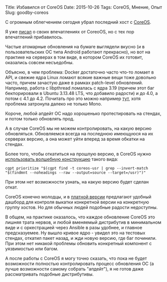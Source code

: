 Title: Избавился от CoreOS
Date: 2015-10-26
Tags: CoreOS, Мнение, Опыт
Slug: goodby-coreos

С огромным облегчением сегодня убрал последний хост с [CoreOS](http://coreos.com).

Я уже [писал](/it/coreos-opinion/) о своих впечатлениях от CoreoOS, но с тех пор
впечатлений прибавилось.

Частые атомарные обновления на бумаге выглядели вкусно (и в пользовательских
ОС типа Android работают прекрасно), но вот на практике на серверах
в том виде, в котором CoreOS их готовит, оказались совсем несъедобны.

Объясню, в чем проблема: Docker достаточно часто что-то ломает в API, и свежие
ядра Linux ломают всякие важные вещи тоже довольно часто, причем зачастую даже
в рамках patch-level обновлений. Например, работа с libpthread ломалась с ядра 3.19
(причем этот баг бекпорировали в Ubuntu 3.13.48 LTS, что добавило радости)
и до 4.0, а потом с 4.1 до 4.2.
Почитать про это можно например [тут](https://bugzilla.xamarin.com/show_bug.cgi?id=29212),
хотя проблема затронула далеко не только Mono.

Короче, любой апдейт ОС надо хорошенько протестировать на стендах, и потом только
обновлять прод.

А в случае CoreOS мы не можем контролировать, на какую версию
обновляться. Обновляемся всегда на последнюю имеющуюся на их серверах версию,
а она может уйти вперед за время обкатки на стендах.

Более того, чтобы откатиться на прошлую версию, в CoreOS нужно
[использовать волшебную конструкцию](https://coreos.com/os/docs/latest/manual-rollbacks.html)
такого вида:

```
cgpt prioritize "$(cgpt find -t coreos-usr | grep --invert-match "$(findmnt --noheadings --raw --output=source --target=/usr)")"
```

При этом нет возможности узнать, на какую версию будет сделан откат.

CoreOS конечно молодцы, и в [платной версии](https://coreos.com/products/) предлагают
удобный дашборд для контроля выкатки конкретной версии на конкретную группу хостов.
Но для обычных людей подобные радости недоступны.

В общем, на практике оказалось, что каждое обновление CoreOS это лишняя трата нервов,
и любой вменяемый дистрибутив в минимальном виде и с оркестрацией через Ansible
в разы удобнее, и главное предсказуемее. Ну вышло кривое ядро - увидел это на
тестовых стендах, откатил пакет назад, и жди новую версию, где баг починили.
При этом нет никакой проблемы обновить конкретный компонент с уязвимостью или багом.

А после работы с CoreOS я могу точно сказать, что пока не будет возможности
полностью контролировать процесс обновления ОС (а лучше возможности самому собрать
"апдейт"), я не готов даже рассматривать подобные дистрибутивы.
